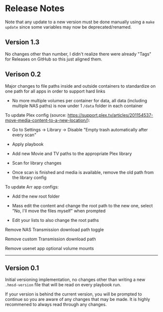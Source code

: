 # Release Notes

Note that any update to a new version must be done manually using a `make update` since some variables may now be deprecated/renamed.

## Version 1.3

No changes other than number, I didn't realize there were already "Tags" for Releases on GitHub so this just aligned them.

## Verison 0.2

Major changes to file paths inside and outside containers to standardize on one path for all apps in order to support hard links

* No more multiple volumes per container for data, all data (including multiple NAS paths) is now under 1 `/data` folder in each container

To update Plex config (source: https://support.plex.tv/articles/201154537-move-media-content-to-a-new-location/):

* Go to Settings -> Library -> Disable "Empty trash automatically after every scan"

* Apply playbook

* Add new Movie and TV paths to the appropriate Plex library

* Scan for library changes

* Once scan is finished and media is available, remove the old path from the library config

To update Arr app configs:

* Add the new root folder

* Mass edit the content and change the root path to the new one, select "No, I'll move the files myself" when prompted

* Edit your lists to also change the root paths

Remove NAS Transmission download path toggle

Remove custom Transmission download path

Remove usenet app optional volume mounts

---

## Version 0.1

Initial versioning implementation, no changes other than writing a new `.hmsd-version` file that will be read on every playbook run.

If your version is behind the current version, you will be prompted to continue so you are aware of any changes that may be made. It is highly recommened to always read through any changes.
